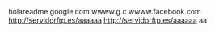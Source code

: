 holareadme
google.com
wwww.g.c
wwww.facebook.com
http://servidorftp.es/aaaaaa
http://servidorftp.es/aaaaaa
aa